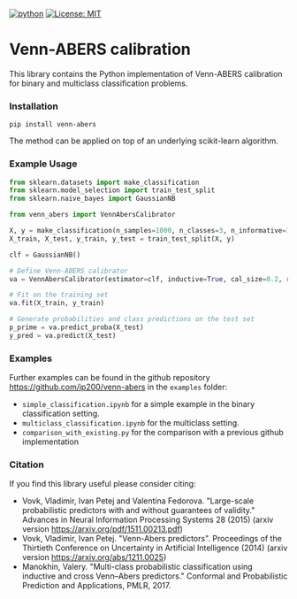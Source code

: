 [![python](https://img.shields.io/badge/Python-3.11-3776AB.svg?style=flat&logo=python&logoColor=white)](https://www.python.org)
[![License: MIT](https://img.shields.io/badge/License-MIT-yellow.svg)](https://opensource.org/licenses/MIT)
# Venn-ABERS calibration
This library contains the Python implementation of Venn-ABERS calibration for binary and multiclass classification problems.

### Installation
```commandline
pip install venn-abers
```
The method can be applied on top of an underlying scikit-learn algorithm.
### Example Usage
```python
from sklearn.datasets import make_classification
from sklearn.model_selection import train_test_split
from sklearn.naive_bayes import GaussianNB

from venn_abers import VennAbersCalibrator

X, y = make_classification(n_samples=1000, n_classes=3, n_informative=10)
X_train, X_test, y_train, y_test = train_test_split(X, y)

clf = GaussianNB()

# Define Venn-ABERS calibrator
va = VennAbersCalibrator(estimator=clf, inductive=True, cal_size=0.2, random_state=101)

# Fit on the training set
va.fit(X_train, y_train)

# Generate probabilities and class predictions on the test set
p_prime = va.predict_proba(X_test)
y_pred = va.predict(X_test)
```


### Examples
Further examples can be found in the github repository https://github.com/ip200/venn-abers in the `examples` folder:

- `simple_classification.ipynb` for a simple example in the binary classification setting.
- `multiclass_classification.ipynb` for the multiclass setting.
- `comparison_with_existing.py` for the comparison with a previous github implementation

### Citation
If you find this library useful please consider citing:

- Vovk, Vladimir, Ivan Petej and Valentina Fedorova. "Large-scale probabilistic predictors with and without guarantees of validity." Advances in Neural Information Processing Systems 28 (2015) (arxiv version https://arxiv.org/pdf/1511.00213.pdf)
- Vovk, Vladimir, Ivan Petej. "Venn-Abers predictors". Proceedings of the Thirtieth Conference on Uncertainty in Artificial Intelligence (2014) (arxiv version https://arxiv.org/abs/1211.0025)
- Manokhin, Valery. "Multi-class probabilistic classification using inductive and cross Venn–Abers predictors." Conformal and Probabilistic Prediction and Applications, PMLR, 2017.